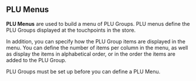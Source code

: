 ## PLU Menus

**PLU Menus** are used to build a menu of PLU Groups. PLU menus define the PLU Groups displayed at the touchpoints in the store.  

In addition, you can specify how the PLU Group items are displayed in the menu. You can define the number of items per column in the menu, as well as display the items in alphabetical order, or in the order the items are added to the PLU Group.  

PLU Groups must be set up before you can define a PLU Menu.
